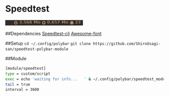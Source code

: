 # Speedtest

![screenshoot](screenshoot.png)

##Dependencies
[Speedtest-cli](https://github.com/sivel/speedtest-cli)
[Awesome-font](http://fontawesome.io/)

##Setup
`cd ~/.config/polybar`
`git clone https://github.com/ShiroUsagi-san/speedtest-polybar-module`

##Module
```Bash
[module/speedtest]
type = custom/script
exec = echo 'waiting for info...   ' & ~/.config/polybar/speedtest_module/speedtest_api.py
tail = true
interval = 3600
```
